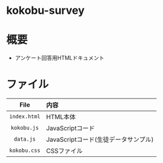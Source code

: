 # kokobu-survey

# 概要

- アンケート回答用HTMLドキュメント

# ファイル

| File         | 内容                                 |
| :----------: | :----------------------------------- |
| `index.html` | HTML本体                             |
| `kokobu.js`  | JavaScriptコード                     |
| `data.js`    | JavaScriptコード(生徒データサンプル) |
| `kokobu.css` | CSSファイル                          |


